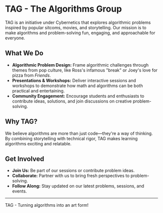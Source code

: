 # TAG - The Algorithms Group

TAG is an initiative under Cybernetics that explores algorithmic problems inspired by popular sitcoms, movies, and storytelling. Our mission is to make algorithms and problem-solving fun, engaging, and approachable for everyone.

## What We Do
- **Algorithmic Problem Design:** Frame algorithmic challenges through themes from pop culture, like Ross's infamous "break" or Joey's love for pizza from *Friends*.  
- **Presentations & Workshops:** Deliver interactive sessions and workshops to demonstrate how math and algorithms can be both practical and entertaining.  
- **Community Engagement:** Encourage students and enthusiasts to contribute ideas, solutions, and join discussions on creative problem-solving.

## Why TAG?
We believe algorithms are more than just code—they're a way of thinking. By combining storytelling with technical rigor, TAG makes learning algorithms exciting and relatable.

## Get Involved
- **Join Us:** Be part of our sessions or contribute problem ideas.
- **Collaborate:** Partner with us to bring fresh perspectives to problem-solving.
- **Follow Along:** Stay updated on our latest problems, sessions, and events.

---
TAG - Turning algorithms into an art form!

